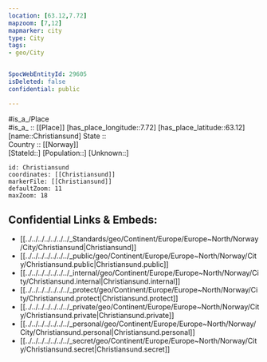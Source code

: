 ```yaml
---
location: [63.12,7.72] 
mapzoom: [7,12] 
mapmarker: city 
type: City
tags:
- geo/City


SpocWebEntityId: 29605
isDeleted: false
confidential: public

---
```

#is_a_/Place  
#is_a_ :: [[Place]] 
[has_place_longitude::7.72] 
[has_place_latitude::63.12] 
[name::Christiansund] 
State ::  
Country :: [[Norway]]  
[StateId::] 
[Population::] 
[Unknown::] 


```leaflet
id: Christiansund
coordinates: [[Christiansund]] 
markerFile: [[Christiansund]] 
defaultZoom: 11 
maxZoom: 18
```


## Confidential Links & Embeds: 
- [[../../../../../../../_Standards/geo/Continent/Europe/Europe~North/Norway/City/Christiansund|Christiansund]] 
- [[../../../../../../../_public/geo/Continent/Europe/Europe~North/Norway/City/Christiansund.public|Christiansund.public]] 
- [[../../../../../../../_internal/geo/Continent/Europe/Europe~North/Norway/City/Christiansund.internal|Christiansund.internal]] 
- [[../../../../../../../_protect/geo/Continent/Europe/Europe~North/Norway/City/Christiansund.protect|Christiansund.protect]] 
- [[../../../../../../../_private/geo/Continent/Europe/Europe~North/Norway/City/Christiansund.private|Christiansund.private]] 
- [[../../../../../../../_personal/geo/Continent/Europe/Europe~North/Norway/City/Christiansund.personal|Christiansund.personal]] 
- [[../../../../../../../_secret/geo/Continent/Europe/Europe~North/Norway/City/Christiansund.secret|Christiansund.secret]] 
